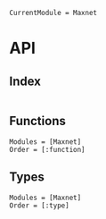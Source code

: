 ```@meta
CurrentModule = Maxnet
```

# API

## Index
```@index
```

## Functions
```@autodocs
Modules = [Maxnet]
Order = [:function]
```

## Types
```@autodocs
Modules = [Maxnet]
Order = [:type]
```

